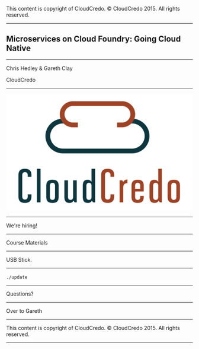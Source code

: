 
This content is copyright of CloudCredo. © CloudCredo 2015. All rights reserved.

----

## Microservices on Cloud Foundry: Going Cloud Native

----

Chris Hedley & Gareth Clay

CloudCredo

----

<img src=".images/cclogo.png" style="background:none; border:none; box-shadow:none;">

----

We're hiring!

----

Course Materials

----

USB Stick. 

----

`./update`

----

Questions?

----

Over to Gareth

----

This content is copyright of CloudCredo. © CloudCredo 2015. All rights reserved.

----
